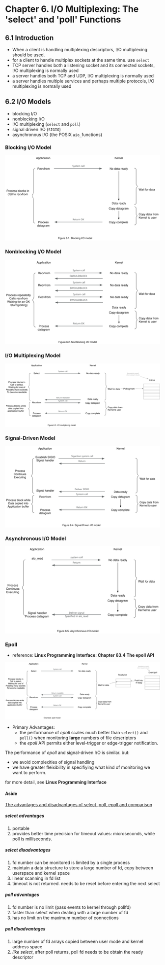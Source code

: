 # Chapter 6. I/O Multiplexing: The 'select' and 'poll' Functions

## 6.1 Introduction

- When a client is handling multiplexing descriptors, I/O multiplexing should be used.
- for a client to handle multiplex sockets at the same time. use `select`
- TCP server handles both a listening socket and its connected sockets, I/O multiplexing is normally used
- a server handles both TCP and UDP, I/O multiplexing is normally used
- a server handles multiple services and perhaps multiple protocols, I/O multiplexing is normally used

## 6.2 I/O Models

- blocking I/O
- nonblocking I/O
- I/O multiplexing (`select` and `poll`)
- signal driven I/O (`SIGIO`)
- asynchronous I/O (the POSIX `aio_`functions)

### Blocking I/O Model

![](img/fig6.1.svg)

### Nonblocking I/O Model

![](img/fig6.2.svg)

### I/O Multiplexing Model

![](img/fig6.3.svg)

### Signal-Driven Model

![](img/fig6.4.svg)

### Asynchronous I/O Model

![](img/fig6.5.svg)

### Epoll

- reference: **Linux Programming Interface: Chapter 63.4 The epoll API**

![](img/epoll.svg)

- Primary Advantages:
  - the performance of _epoll_ scales much better than `select()` and `poll()` when monitoring **large** numbers of file descriptors
  - the _epoll_ API permits either level-trigger or edge-trigger notification.

The performance of _epoll_ and signal-driven I/O is similar. but:

- we avoid complexities of signal handling
- we have greater fleixibility in specifiying what kind of monitoring we want to perform.

for more detail, see **Linux Programming Interface**

#### Aside

[The advantages and disadvantages of select, poll, epoll and comparison](https://blog.actorsfit.com/a?ID=00450-c9565a1c-22e8-49ad-87b8-ee42f071694c)

##### select advantages

1. portable
2. provides better time precision for timeout values: microseconds, while poll is milliseconds.

##### select disadvantages

1. fd number can be monitored is limited by a single process
2. maintain a data structure to store a large number of fd, copy between userspace and kernel space
3. linear scanning in fd list
4. timeout is not returned. needs to be reset before entering the next select

##### poll advantages

1. fd number is no limit (pass events to kernel through pollfd)
2. faster than select when dealing with a large number of fd
3. has no limit on the maximum number of connections

##### poll disadvantages

1. large number of fd arrays copied between user mode and kernel address space
2. _like select_, after poll returns, poll fd needs to be obtain the ready descriptor
